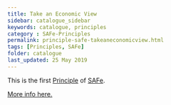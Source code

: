 ```yaml
---
title: Take an Economic View
sidebar: catalogue_sidebar
keywords: catalogue, principles
category : SAFe-Principles
permalink: principle-safe-takeaneconomicview.html
tags: [Principles, SAFe]
folder: catalogue
last_updated: 25 May 2019
---
```


This is the first [Principle](principles) of [SAFe](/archetype/SAFe).

[More info here.](http://scaledagileframework.com/take-an-economic-view/)

